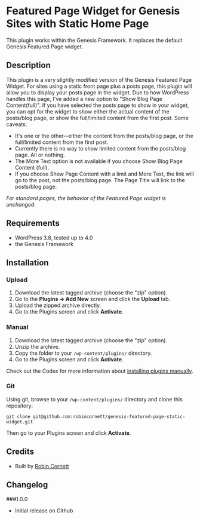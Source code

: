 # Featured Page Widget for Genesis Sites with Static Home Page

This plugin works within the Genesis Framework. It replaces the default Genesis Featured Page widget.

## Description

This plugin is a very slightly modified version of the Genesis Featured Page Widget. For sites using a static front page plus a posts page, this plugin will allow you to display your posts page in the widget. Due to how WordPress handles this page, I've added a new option to "Show Blog Page Content(full)". If you have selected the posts page to show in your widget, you can opt for the widget to show either the actual content of the posts/blog page, or show the full/limited content from the first post. Some caveats:
* It's one or the other--either the content from the posts/blog page, or the full/limited content from the first post.
* Currently there is no way to show limited content from the posts/blog page. All or nothing.
* The More Text option is not available if you choose Show Blog Page Content (full).
* If you choose Show Page Content with a limit and More Text, the link will go to the post, not the posts/blog page. The Page Title will link to the posts/blog page.

_For standard pages, the behavior of the Featured Page widget is unchanged._


## Requirements
* WordPress 3.8, tested up to 4.0
* the Genesis Framework

## Installation

### Upload

1. Download the latest tagged archive (choose the "zip" option).
2. Go to the __Plugins -> Add New__ screen and click the __Upload__ tab.
3. Upload the zipped archive directly.
4. Go to the Plugins screen and click __Activate__.

### Manual

1. Download the latest tagged archive (choose the "zip" option).
2. Unzip the archive.
3. Copy the folder to your `/wp-content/plugins/` directory.
4. Go to the Plugins screen and click __Activate__.

Check out the Codex for more information about [installing plugins manually](http://codex.wordpress.org/Managing_Plugins#Manual_Plugin_Installation).

### Git

Using git, browse to your `/wp-content/plugins/` directory and clone this repository:

`git clone git@github.com:robincornett/genesis-featured-page-static-widget.git`

Then go to your Plugins screen and click __Activate__.

## Credits

* Built by [Robin Cornett](http://robincornett.com/)

## Changelog

###1.0.0
* Initial release on Github